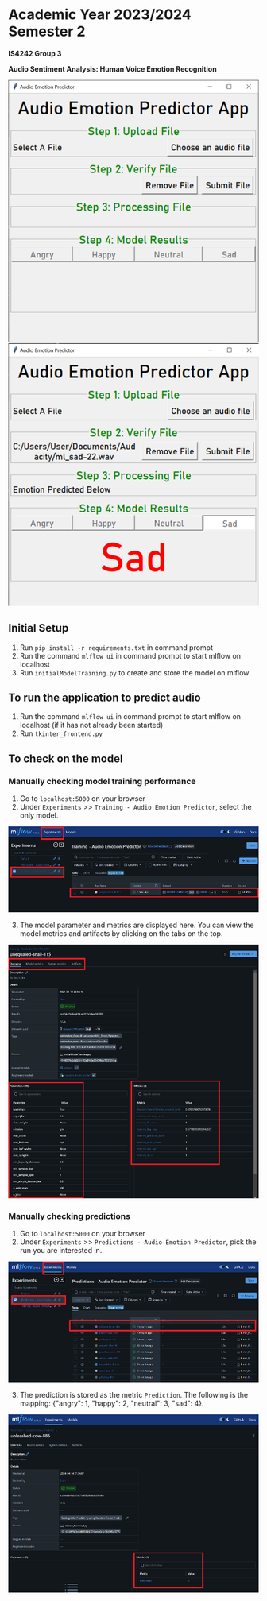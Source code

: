 # Academic Year 2023/2024 Semester 2
**IS4242 Group 3**

**Audio Sentiment Analysis: Human Voice Emotion Recognition**

![alt text](readme_resources/tkinter1.png)
![alt text](readme_resources/tkinter2.png)

## Initial Setup
1. Run `pip install -r requirements.txt` in command prompt
2. Run the command `mlflow ui` in command prompt to start mlflow on localhost
3. Run `initialModelTraining.py` to create and store the model on mlflow

## To run the application to predict audio
1. Run the command `mlflow ui` in command prompt to start mlflow on localhost (if it has not already been started)
2. Run `tkinter_frontend.py`

## To check on the model

### Manually checking model training performance
1. Go to `localhost:5000` on your browser
2. Under `Experiments` >> `Training - Audio Emotion Predictor`, select the only model.

![alt text](readme_resources/model1.png)

3. The model parameter and metrics are displayed here. You can view the model metrics and artifacts by clicking on the tabs on the top.

![alt text](readme_resources/model2.png)

### Manually checking predictions
1. Go to `localhost:5000` on your browser
2. Under `Experiments` >> `Predictions - Audio Emotion Predictor`, pick the run you are interested in.

![alt text](readme_resources/experiment1.png)

3. The prediction is stored as the metric `Prediction`. The following is the mapping: {"angry": 1, "happy": 2, "neutral": 3, "sad": 4}.

![alt text](readme_resources/experiment2.png)